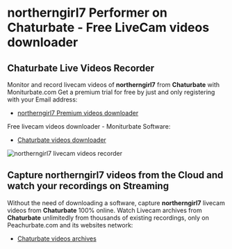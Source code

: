 # northerngirl7 Performer on Chaturbate - Free LiveCam videos downloader

## Chaturbate Live Videos Recorder

Monitor and record livecam videos of **northerngirl7** from **Chaturbate** with Moniturbate.com
Get a premium trial for free by just and only registering with your Email address:
* [northerngirl7 Premium videos downloader](https://moniturbate.com/request-demo-licence-key.html)

Free livecam videos downloader - Moniturbate Software:
* [Chaturbate videos downloader](https://moniturbate.com/moniturbate-download-software.html)

![northerngirl7 livecam videos recorder](https://peachurnet.com/templates/moniturbate-software.png)


## Capture northerngirl7 videos from the Cloud and watch your recordings on Streaming

Without the need of downloading a software, capture **northerngirl7** livecam videos from **Chaturbate** 100% online.
Watch Livecam archives from **Chaturbate** unlimitedly from thousands of existing recordings, only on Peachurbate.com and its websites network:
* [Chaturbate videos archives](https://peachurnet.com/)